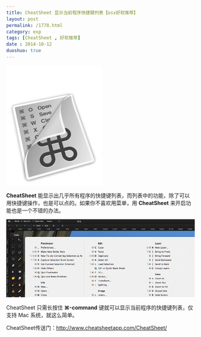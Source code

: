 ```yaml
---
title: CheatSheet 显示当前程序快捷键列表【osx好软推荐】
layout: post
permalink: /1778.html
category: exp
tags: [CheatSheet , 好软推荐]
date : 2014-10-12
duoshuo: true
---
```

[<img class="size-full wp-image-1779 aligncenter" src="/wp-content/uploads/2014/10/image.png" alt="image" width="256" height="320" />][1]

**CheatSheet** 能显示出几乎所有程序的快捷键列表，而列表中的功能，除了可以用快捷键操作，也是可以点的。如果你不喜欢用菜单，用 **CheatSheet** 来开启功能也是一个不错的办法。

![CheatSheet 显示当前程序快捷键列表【osx好软推荐】][2]

CheatSheet 只需长按住 **⌘-command** 键就可以显示当前程序的快捷键列表，仅支持 Mac 系统，就这么简单。

CheatSheet传送门：<http://www.cheatsheetapp.com/CheatSheet/>

 [1]: /wp-content/uploads/2014/10/image.png
 [2]: /wp-content/uploads/sinapicv2-backup/1778-ww3-large-005V4vEUjw1env19ntra1j30rv0bi43b.jpg


